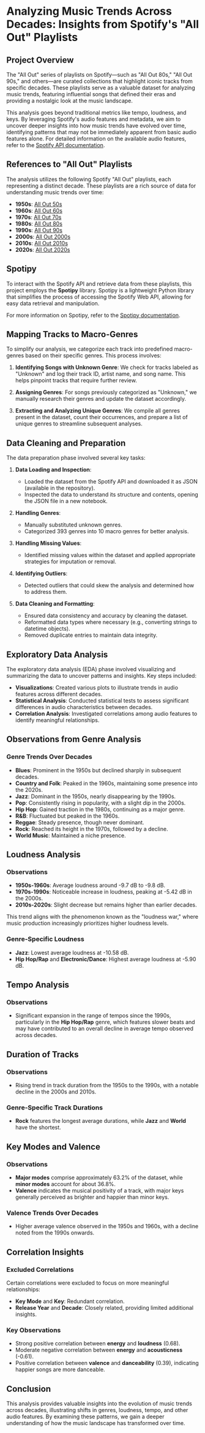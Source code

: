 # Analyzing Music Trends Across Decades: Insights from Spotify's "All Out" Playlists

## Project Overview

The "All Out" series of playlists on Spotify—such as "All Out 80s," "All Out 90s," and others—are curated collections that highlight iconic tracks from specific decades. These playlists serve as a valuable dataset for analyzing music trends, featuring influential songs that defined their eras and providing a nostalgic look at the music landscape.

This analysis goes beyond traditional metrics like tempo, loudness, and keys. By leveraging Spotify's audio features and metadata, we aim to uncover deeper insights into how music trends have evolved over time, identifying patterns that may not be immediately apparent from basic audio features alone. For detailed information on the available audio features, refer to the [Spotify API documentation](https://developer.spotify.com/documentation/web-api/).

 ## References to "All Out" Playlists

The analysis utilizes the following Spotify "All Out" playlists, each representing a distinct decade. These playlists are a rich source of data for understanding music trends over time:

- **1950s**: [All Out 50s](spotify:playlist:37i9dQZF1DWSV3Tk4GO2fq)
- **1960s**: [All Out 60s](spotify:playlist:37i9dQZF1DXaKIA8E7WcJj)
- **1970s**: [All Out 70s](spotify:playlist:37i9dQZF1DWTJ7xPn4vNaz)
- **1980s**: [All Out 80s](spotify:playlist:37i9dQZF1DX4UtSsGT1Sbe)
- **1990s**: [All Out 90s](spotify:playlist:37i9dQZF1DXbTxeAdrVG2l)
- **2000s**: [All Out 2000s](spotify:playlist:37i9dQZF1DX4o1oenSJRJd)
- **2010s**: [All Out 2010s](spotify:playlist:37i9dQZF1DX5Ejj0EkURtP)
- **2020s**: [All Out 2020s](spotify:playlist:37i9dQZF1DX2M1RktxUUHG)

## Spotipy

To interact with the Spotify API and retrieve data from these playlists, this project employs the **Spotipy** library. Spotipy is a lightweight Python library that simplifies the process of accessing the Spotify Web API, allowing for easy data retrieval and manipulation.

For more information on Spotipy, refer to the [Spotipy documentation](https://spotipy.readthedocs.io/en/2.19.0/).

## Mapping Tracks to Macro-Genres

To simplify our analysis, we categorize each track into predefined macro-genres based on their specific genres. This process involves:

1. **Identifying Songs with Unknown Genre**: We check for tracks labeled as "Unknown" and log their track ID, artist name, and song name. This helps pinpoint tracks that require further review.
  
2. **Assigning Genres**: For songs previously categorized as "Unknown," we manually research their genres and update the dataset accordingly.

3. **Extracting and Analyzing Unique Genres**: We compile all genres present in the dataset, count their occurrences, and prepare a list of unique genres to streamline subsequent analyses.


## Data Cleaning and Preparation

The data preparation phase involved several key tasks:

1. **Data Loading and Inspection**:
   - Loaded the dataset from the Spotify API and downloaded it as JSON (available in the repository).
   - Inspected the data to understand its structure and contents, opening the JSON file in a new notebook.

2. **Handling Genres**:
   - Manually substituted unknown genres.
   - Categorized 393 genres into 10 macro genres for better analysis.

3. **Handling Missing Values**:
   - Identified missing values within the dataset and applied appropriate strategies for imputation or removal.

4. **Identifying Outliers**:
   - Detected outliers that could skew the analysis and determined how to address them.

5. **Data Cleaning and Formatting**:
   - Ensured data consistency and accuracy by cleaning the dataset.
   - Reformatted data types where necessary (e.g., converting strings to datetime objects).
   - Removed duplicate entries to maintain data integrity.

## Exploratory Data Analysis

The exploratory data analysis (EDA) phase involved visualizing and summarizing the data to uncover patterns and insights. Key steps included:

- **Visualizations**: Created various plots to illustrate trends in audio features across different decades.
- **Statistical Analysis**: Conducted statistical tests to assess significant differences in audio characteristics between decades.
- **Correlation Analysis**: Investigated correlations among audio features to identify meaningful relationships.


## Observations from Genre Analysis

### Genre Trends Over Decades
- **Blues**: Prominent in the 1950s but declined sharply in subsequent decades.
- **Country and Folk**: Peaked in the 1960s, maintaining some presence into the 2020s.
- **Jazz**: Dominant in the 1950s, nearly disappearing by the 1990s.
- **Pop**: Consistently rising in popularity, with a slight dip in the 2000s.
- **Hip Hop**: Gained traction in the 1980s, continuing as a major genre.
- **R&B**: Fluctuated but peaked in the 1960s.
- **Reggae**: Steady presence, though never dominant.
- **Rock**: Reached its height in the 1970s, followed by a decline.
- **World Music**: Maintained a niche presence.

## Loudness Analysis

### Observations
- **1950s-1960s**: Average loudness around -9.7 dB to -9.8 dB.
- **1970s-1990s**: Noticeable increase in loudness, peaking at -5.42 dB in the 2000s.
- **2010s-2020s**: Slight decrease but remains higher than earlier decades.

This trend aligns with the phenomenon known as the "loudness war," where music production increasingly prioritizes higher loudness levels.

### Genre-Specific Loudness
- **Jazz**: Lowest average loudness at -10.58 dB.
- **Hip Hop/Rap** and **Electronic/Dance**: Highest average loudness at -5.90 dB.

## Tempo Analysis

### Observations
- Significant expansion in the range of tempos since the 1990s, particularly in the **Hip Hop/Rap** genre, which features slower beats and may have contributed to an overall decline in average tempo observed across decades.

## Duration of Tracks

### Observations
- Rising trend in track duration from the 1950s to the 1990s, with a notable decline in the 2000s and 2010s.

### Genre-Specific Track Durations
- **Rock** features the longest average durations, while **Jazz** and **World** have the shortest.

## Key Modes and Valence

### Observations
- **Major modes** comprise approximately 63.2% of the dataset, while **minor modes** account for about 36.8%.
- **Valence** indicates the musical positivity of a track, with major keys generally perceived as brighter and happier than minor keys.

### Valence Trends Over Decades
- Higher average valence observed in the 1950s and 1960s, with a decline noted from the 1990s onwards.

## Correlation Insights

### Excluded Correlations
Certain correlations were excluded to focus on more meaningful relationships:
- **Key Mode** and **Key**: Redundant correlation.
- **Release Year** and **Decade**: Closely related, providing limited additional insights.

### Key Observations
- Strong positive correlation between **energy** and **loudness** (0.68).
- Moderate negative correlation between **energy** and **acousticness** (-0.61).
- Positive correlation between **valence** and **danceability** (0.39), indicating happier songs are more danceable.

## Conclusion

This analysis provides valuable insights into the evolution of music trends across decades, illustrating shifts in genres, loudness, tempo, and other audio features. By examining these patterns, we gain a deeper understanding of how the music landscape has transformed over time.

